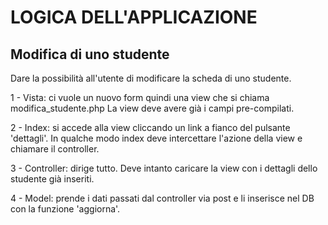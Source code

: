 # LOGICA DELL'APPLICAZIONE


## Modifica di uno studente
Dare la possibilità all'utente di modificare la scheda di uno studente.

1 - Vista: ci vuole un nuovo form quindi una view che si chiama modifica_studente.php La view deve avere già i campi pre-compilati.

2 - Index: si accede alla view cliccando un link a fianco del pulsante 'dettagli'. In qualche modo index deve intercettare l'azione della view e chiamare il controller.

3 - Controller: dirige tutto. Deve intanto caricare la view con i dettagli dello studente già inseriti.

4 - Model: prende i dati passati dal controller via post e li inserisce nel DB con la funzione 'aggiorna'.



